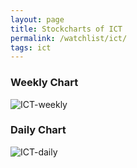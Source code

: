 ```yaml
---
layout: page
title: Stockcharts of ICT
permalink: /watchlist/ict/
tags: ict
---
```


### Weekly Chart
![ICT-weekly](http://www.marketwatch.com/kaavio.Webhost/charts/big.chart?nosettings=1&symb=ICT&uf=0&type=4&size=3&sid=10332585&style=1013&freq=2&time=12&ma=5&maval=50,200&lf=4&lf2=0&lf3=0&height=510&width=720&mocktick=1)

### Daily Chart
![ICT-daily](http://www.marketwatch.com/kaavio.Webhost/charts/big.chart?nosettings=1&symb=ICT&uf=7168&type=4&size=3&sid=10332585&style=1013&freq=1&time=8&ma=6&maval=20,50,200&lf=4&lf2=0&lf3=0&height=510&width=720&mocktick=1)
